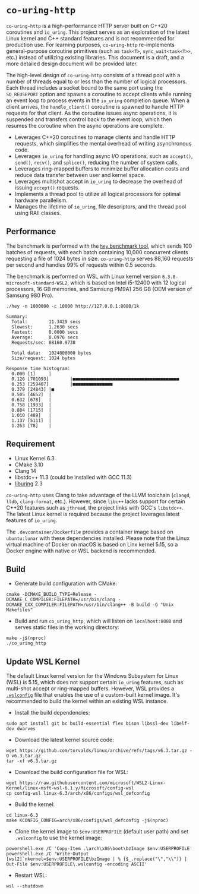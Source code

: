 # `co-uring-http`

`co-uring-http` is a high-performance HTTP server built on C++20 coroutines and `io_uring`. This project serves as an exploration of the latest Linux kernel and C++ standard features and is not recommended for production use. For learning purposes, `co-uring-http` re-implements general-purpose coroutine primitives (such as `task<T>`, `sync_wait<task<T>>`, etc.) instead of utilizing existing libraries. This document is a draft, and a more detailed design document will be provided later.

The high-level design of `co-uring-http` consists of a thread pool with a number of threads equal to or less than the number of logical processors. Each thread includes a socket bound to the same port using the `SO_REUSEPORT` option and spawns a coroutine to accept clients while running an event loop to process events in the `io_uring` completion queue. When a client arrives, the `handle_client()` coroutine is spawned to handle HTTP requests for that client. As the coroutine issues async operations, it is suspended and transfers control back to the event loop, which then resumes the coroutine when the async operations are complete.

- Leverages C++20 coroutines to manage clients and handle HTTP requests, which simplifies the mental overhead of writing asynchronous code.
- Leverages `io_uring` for handling async I/O operations, such as `accept()`, `send()`, `recv()`, and `splice()`, reducing the number of system calls.
- Leverages ring-mapped buffers to minimize buffer allocation costs and reduce data transfer between user and kernel space.
- Leverages multishot accept in `io_uring` to decrease the overhead of issuing `accept()` requests.
- Implements a thread pool to utilize all logical processors for optimal hardware parallelism.
- Manages the lifetime of `io_uring`, file descriptors, and the thread pool using RAII classes.

## Performance

The benchmark is performed with the [`hey` benchmark tool](https://github.com/rakyll/hey), which sends 100 batches of requests, with each batch containing 10,000 concurrent clients requesting a file of 1024 bytes in size. `co-uring-http` serves 88,160 requests per second and handles 99% of requests within 0.5 seconds.

The benchmark is performed on WSL with Linux kernel version `6.3.0-microsoft-standard-WSL2`, which is based on Intel i5-12400 with 12 logical processors, 16 GB memories, and Samsung PM9A1 256 GB (OEM version of Samsung 980 Pro).

```console
./hey -n 1000000 -c 10000 http://127.0.0.1:8080/1k

Summary:
  Total:        11.3429 secs
  Slowest:      1.2630 secs
  Fastest:      0.0000 secs
  Average:      0.0976 secs
  Requests/sec: 88160.9738

  Total data:   1024000000 bytes
  Size/request: 1024 bytes

Response time histogram:
  0.000 [1]     |
  0.126 [701093]        |■■■■■■■■■■■■■■■■■■■■■■■■■■■■■■■■■■■■■■■■
  0.253 [259407]        |■■■■■■■■■■■■■■■
  0.379 [24843] |■
  0.505 [4652]  |
  0.632 [678]   |
  0.758 [1933]  |
  0.884 [1715]  |
  1.010 [489]   |
  1.137 [5111]  |
  1.263 [78]    |
```

## Requirement

- Linux Kernel 6.3
- CMake 3.10
- Clang 14
- libstdc++ 11.3 (could be installed with GCC 11.3)
- [liburing](https://github.com/axboe/liburing) 2.3

`co-uring-http` uses Clang to take advantage of the LLVM toolchain (`clangd`, `lldb`, `clang-format`, etc.). However, since `libc++` lacks support for certain C++20 features such as `jthread`, the project links with GCC's `libstdc++`. The latest Linux kernel is required because the project leverages latest features of `io_uring`.

The `.devcontainer/Dockerfile` provides a container image based on `ubuntu:lunar` with these dependencies installed. Please note that the Linux virtual machine of Docker on macOS is based on Linx kernel 5.15, so a Docker engine with native or WSL backend is recommended.

## Build

- Generate build configuration with CMake:

```console
cmake -DCMAKE_BUILD_TYPE=Release -DCMAKE_C_COMPILER:FILEPATH=/usr/bin/clang -DCMAKE_CXX_COMPILER:FILEPATH=/usr/bin/clang++ -B build -G "Unix Makefiles"
```

- Build and run `co_uring_http`, which will listen on `localhost:8080` and serves static files in the working directory:

```console
make -j$(nproc)
./co_uring_http
```

## Update WSL Kernel

The default Linux kernel version for the Windows Subsystem for Linux (WSL) is 5.15, which does not support certain `io_uring` features, such as multi-shot accept or ring-mapped buffers. However, WSL provides a [`.wslconfig`](https://learn.microsoft.com/en-us/windows/wsl/wsl-config) file that enables the use of a custom-built kernel image. It's recommended to build the kernel within an existing WSL instance.

- Install the build dependencies:

```console
sudo apt install git bc build-essential flex bison libssl-dev libelf-dev dwarves
```

- Download the latest kernel source code:

```console
wget https://github.com/torvalds/linux/archive/refs/tags/v6.3.tar.gz -O v6.3.tar.gz
tar -xf v6.3.tar.gz
```

- Download the build configuration file for WSL:

```console
wget https://raw.githubusercontent.com/microsoft/WSL2-Linux-Kernel/linux-msft-wsl-6.1.y/Microsoft/config-wsl
cp config-wsl linux-6.3/arch/x86/configs/wsl_defconfig
```

- Build the kernel:

```console
cd linux-6.3
make KCONFIG_CONFIG=arch/x86/configs/wsl_defconfig -j$(nproc)
```

- Clone the kernel image to `$env:USERPROFILE` (default user path) and set `.wslconfig` to use the kernel image:

```console
powershell.exe /C 'Copy-Item .\arch\x86\boot\bzImage $env:USERPROFILE'
powershell.exe /C 'Write-Output [wsl2]`nkernel=$env:USERPROFILE\bzImage | % {$_.replace("\","\\")} | Out-File $env:USERPROFILE\.wslconfig -encoding ASCII'
```

- Restart WSL:

```console
wsl --shutdown
```
